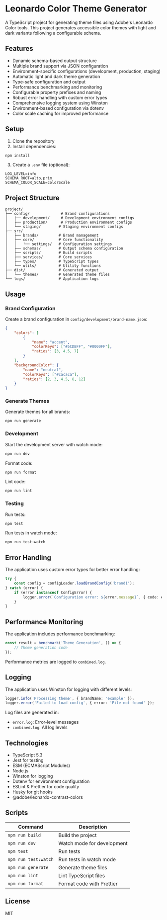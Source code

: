 # Leonardo Color Theme Generator

A TypeScript project for generating theme files using Adobe's Leonardo Color tools. This project generates accessible color themes with light and dark variants following a configurable schema.

## Features

- Dynamic schema-based output structure
- Multiple brand support via JSON configuration
- Environment-specific configurations (development, production, staging)
- Automatic light and dark theme generation
- Type-safe configuration and output
- Performance benchmarking and monitoring
- Configurable property prefixes and naming
- Robust error handling with custom error types
- Comprehensive logging system using Winston
- Environment-based configuration via dotenv
- Color scale caching for improved performance

## Setup

1. Clone the repository
2. Install dependencies:

```bash
npm install
```

3. Create a `.env` file (optional):

```env
LOG_LEVEL=info
SCHEMA_ROOT=alto,prim
SCHEMA_COLOR_SCALE=colorScale
```

## Project Structure

```
project/
├── config/              # Brand configurations
│   ├── development/     # Development environment configs
│   ├── production/      # Production environment configs
│   └── staging/        # Staging environment configs
├── src/
│   ├── brands/         # Brand management
│   ├── core/           # Core functionality
│   │   └── settings/   # Configuration settings
│   ├── schemas/        # Output schema configuration
│   ├── scripts/        # Build scripts
│   ├── services/       # Core services
│   ├── types/          # TypeScript types
│   └── utils/          # Utility functions
├── dist/               # Generated output
│   └── themes/         # Generated theme files
└── logs/               # Application logs
```

## Usage

### Brand Configuration

Create a brand configuration in `config/development/brand-name.json`:

```json
{
    "colors": [
        {
            "name": "accent",
            "colorKeys": ["#5CDBFF", "#0000FF"],
            "ratios": [3, 4.5, 7]
        }
    ],
    "backgroundColor": {
        "name": "neutral",
        "colorKeys": ["#cacaca"],
        "ratios": [2, 3, 4.5, 8, 12]
    }
}
```

### Generate Themes

Generate themes for all brands:
```bash
npm run generate
```

### Development

Start the development server with watch mode:
```bash
npm run dev
```

Format code:
```bash
npm run format
```

Lint code:
```bash
npm run lint
```

### Testing

Run tests:
```bash
npm test
```

Run tests in watch mode:
```bash
npm run test:watch
```

## Error Handling

The application uses custom error types for better error handling:

```typescript
try {
    const config = configLoader.loadBrandConfig('brand1');
} catch (error) {
    if (error instanceof ConfigError) {
        logger.error(`Configuration error: ${error.message}`, { code: error.code });
    }
}
```

## Performance Monitoring

The application includes performance benchmarking:

```typescript
const result = benchmark('Theme Generation', () => {
    // Theme generation code
});
```

Performance metrics are logged to `combined.log`.

## Logging

The application uses Winston for logging with different levels:

```typescript
logger.info('Processing theme', { brandName: 'example' });
logger.error('Failed to load config', { error: 'File not found' });
```

Log files are generated in:
- `error.log`: Error-level messages
- `combined.log`: All log levels

## Technologies

- TypeScript 5.3
- Jest for testing
- ESM (ECMAScript Modules)
- Node.js
- Winston for logging
- Dotenv for environment configuration
- ESLint & Prettier for code quality
- Husky for git hooks
- @adobe/leonardo-contrast-colors

## Scripts

| Command | Description |
|---------|-------------|
| `npm run build` | Build the project |
| `npm run dev` | Watch mode for development |
| `npm test` | Run tests |
| `npm run test:watch` | Run tests in watch mode |
| `npm run generate` | Generate theme files |
| `npm run lint` | Lint TypeScript files |
| `npm run format` | Format code with Prettier |

## License

MIT
